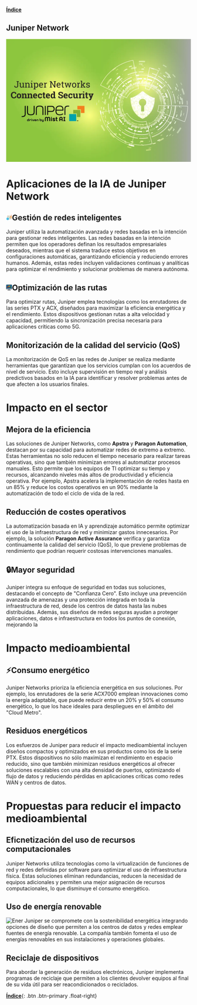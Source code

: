 [**Índice**](/README.md)
## Juniper Network

![Logo](Logo.png)

# Aplicaciones de la IA de Juniper Network

 ## ![Gestion](gestion.png)Gestión de redes inteligentes

Juniper utiliza la automatización avanzada y redes basadas en la intención para gestionar redes inteligentes. Las redes basadas en la intención permiten que los operadores definan los resultados empresariales deseados, mientras que el sistema traduce estos objetivos en configuraciones automáticas, garantizando eficiencia y reduciendo errores humanos. Además, estas redes incluyen validaciones continuas y analíticas para optimizar el rendimiento y solucionar problemas de manera autónoma.

## ![Optimizacion](optimizacion.png)Optimización de las rutas

Para optimizar rutas, Juniper emplea tecnologías como los enrutadores de las series PTX y ACX, diseñados para maximizar la eficiencia energética y el rendimiento. Estos dispositivos gestionan rutas a alta velocidad y capacidad, permitiendo la sincronización precisa necesaria para aplicaciones críticas como 5G.

## Monitorización de la calidad del servicio (QoS)

La monitorización de QoS en las redes de Juniper se realiza mediante herramientas que garantizan que los servicios cumplan con los acuerdos de nivel de servicio. Esto incluye supervisión en tiempo real y análisis predictivos basados en la IA para identificar y resolver problemas antes de que afecten a los usuarios finales.

# Impacto en el sector

## Mejora de la eficiencia

Las soluciones de Juniper Networks, como **Apstra** y **Paragon Automation**, destacan por su capacidad para automatizar redes de extremo a extremo. Estas herramientas no solo reducen el tiempo necesario para realizar tareas operativas, sino que también minimizan errores al automatizar procesos manuales. Esto permite que los equipos de TI optimizar su tiempo y recursos, alcanzando niveles más altos de productividad y eficiencia operativa. Por ejemplo, Apstra acelera la implementación de redes hasta en un 85% y reduce los costos operativos en un 90% mediante la automatización de todo el ciclo de vida de la red.

## Reducción de costes operativos

La automatización basada en IA y aprendizaje automático permite optimizar el uso de la infraestructura de red y minimizar gastos innecesarios. Por ejemplo, la solución **Paragon Active Assurance** verifica y garantiza continuamente la calidad del servicio (QoS), lo que previene problemas de rendimiento que podrían requerir costosas intervenciones manuales.

## 🔒Mayor seguridad

Juniper integra su enfoque de seguridad en todas sus soluciones, destacando el concepto de "Confianza Cero". Esto incluye una prevención avanzada de amenazas y una protección integrada en toda la infraestructura de red, desde los centros de datos hasta las nubes distribuidas. Además, sus diseños de redes seguras ayudan a proteger aplicaciones, datos e infraestructura en todos los puntos de conexión, mejorando la 

# Impacto medioambiental 

## ⚡Consumo energético

Juniper Networks prioriza la eficiencia energética en sus soluciones. Por ejemplo, los enrutadores de la serie ACX7000 emplean innovaciones como la energía adaptable, que puede reducir entre un 20% y 50% el consumo energético, lo que los hace ideales para despliegues en el ámbito del "Cloud Metro".

## Residuos energéticos

Los esfuerzos de Juniper para reducir el impacto medioambiental incluyen diseños compactos y optimizados en sus productos como los de la serie PTX. Estos dispositivos no sólo maximizan el rendimiento en espacio reducido, sino que también minimizan residuos energéticos al ofrecer soluciones escalables con una alta densidad de puertos, optimizando el flujo de datos y reduciendo pérdidas en aplicaciones críticas como redes WAN y centros de datos​.

# Propuestas para reducir el impacto medioambiental 

## Eficnetización del uso de recursos computacionales

Juniper Networks utiliza tecnologías como la virtualización de funciones de red y redes definidas por software para optimizar el uso de infraestructura física. Estas soluciones eliminan redundancias, reducen la necesidad de equipos adicionales y permiten una mejor asignación de recursos computacionales, lo que disminuye el consumo energético. 

## Uso de energía renovable
![Ener](Ener.png)
Juniper se compromete con la sostenibilidad energética integrando opciones de diseño que permiten a los centros de datos y redes emplear fuentes de energía renovable. La compañía también fomenta el uso de energías renovables en sus instalaciones y operaciones globales.

## Reciclaje de dispositivos

Para abordar la generación de residuos electrónicos, Juniper implementa programas de reciclaje que permiten a los clientes devolver equipos al final de su vida útil para ser reacondicionados o reciclados.

[**Índice**](../../README.md){: .btn .btn-primary .float-right}  